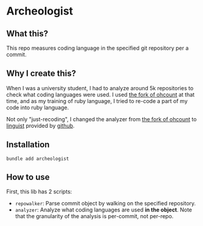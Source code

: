 # Archeologist

## What this?
This repo measures coding language in the specified git repository per a commit.

## Why I create this?
When I was a university student, I had to analyze around 5k repositories to check
what coding languages were used. I used [the fork of ohcount] at that time,
and as my training of ruby language, I tried to re-code a part of my code into ruby
language.

Not only "just-recoding", I changed the analyzer from [the fork of ohcount]
to [linguist] provided by [github].

[the fork of ohcount]: https://github.com/blackducksoftware/ohcount
[linguist]: https://github.com/github/linguist
[github]: https://github.com/github

## Installation
`bundle add archeologist`

## How to use
First, this lib has 2 scripts:

* `repowalker`: Parse commit object by walking on the specified repository.
* `analyzer`: Analyze what coding languages are used **in the object**. Note
   that the granularity of the analysis is per-commit, not per-repo.
